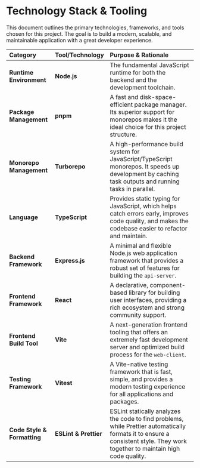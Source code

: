 # Technology Stack & Tooling

This document outlines the primary technologies, frameworks, and tools chosen for this project. The goal is to build a modern, scalable, and maintainable application with a great developer experience.

| Category | Tool/Technology | Purpose & Rationale |
| :--- | :--- | :--- |
| **Runtime Environment** | **Node.js** | The fundamental JavaScript runtime for both the backend and the development toolchain. |
| **Package Management** | **pnpm** | A fast and disk-space-efficient package manager. Its superior support for monorepos makes it the ideal choice for this project structure. |
| **Monorepo Management** | **Turborepo** | A high-performance build system for JavaScript/TypeScript monorepos. It speeds up development by caching task outputs and running tasks in parallel. |
| **Language** | **TypeScript** | Provides static typing for JavaScript, which helps catch errors early, improves code quality, and makes the codebase easier to refactor and maintain. |
| **Backend Framework** | **Express.js** | A minimal and flexible Node.js web application framework that provides a robust set of features for building the `api-server`. |
| **Frontend Framework** | **React** | A declarative, component-based library for building user interfaces, providing a rich ecosystem and strong community support. |
| **Frontend Build Tool** | **Vite** | A next-generation frontend tooling that offers an extremely fast development server and optimized build process for the `web-client`. |
| **Testing Framework** | **Vitest** | A Vite-native testing framework that is fast, simple, and provides a modern testing experience for all applications and packages. |
| **Code Style & Formatting**| **ESLint & Prettier** | ESLint statically analyzes the code to find problems, while Prettier automatically formats it to ensure a consistent style. They work together to maintain high code quality. |

